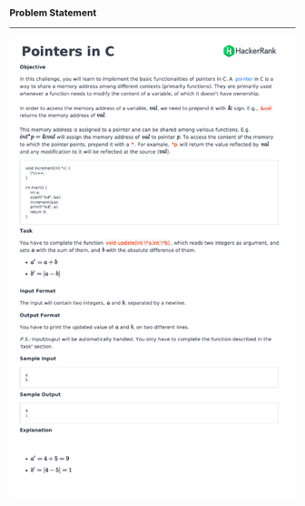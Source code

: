 ### Problem Statement

------------

![](../.assets/5_1.png)
![](../.assets/5_2.png)
![](../.assets/5_3.png)
